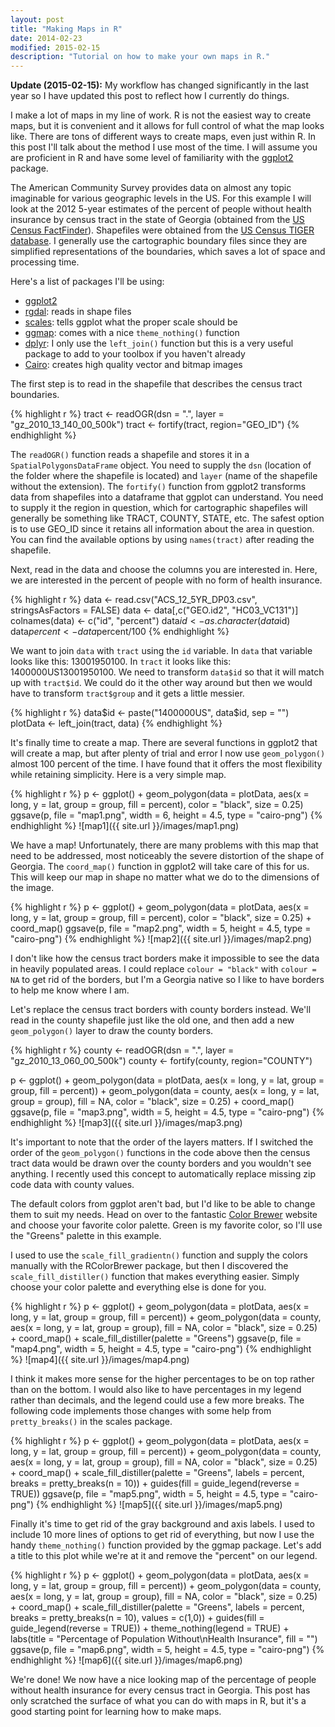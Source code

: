 ```yaml
---
layout: post
title: "Making Maps in R"
date: 2014-02-23
modified: 2015-02-15
description: "Tutorial on how to make your own maps in R."
---
```


**Update (2015-02-15):** My workflow has changed significantly in the last year so I have updated this post to reflect how I currently do things.

I make a lot of maps in my line of work. R is not the easiest way to create maps, but it is convenient and it allows for full control of what the map looks like. There are tons of different ways to create maps, even just within R. In this post I'll talk about the method I use most of the time.  I will assume you are proficient in R and have some level of familiarity with the [ggplot2](http://www.ggplot2.org/) package.

<!--break-->

The American Community Survey provides data on almost any topic imaginable for various geographic levels in the US. For this example I will look at the 2012 5-year estimates of the percent of people without health insurance by census tract in the state of Georgia (obtained from the [US Census FactFinder](http://factfinder2.census.gov/)). Shapefiles were obtained from the [US Census TIGER database](http://www.census.gov/geo/maps-data/data/tiger.html). I generally use the cartographic boundary files since they are simplified representations of the boundaries, which saves a lot of space and processing time.

Here's a list of packages I'll be using:

* [ggplot2](http://www.ggplot2.org/)
* [rgdal](http://cran.r-project.org/web/packages/rgdal/index.html): reads in shape files
* [scales](http://cran.r-project.org/web/packages/scales/index.html): tells ggplot what the proper scale should be
* [ggmap](http://cran.r-project.org/web/packages/ggmap/index.html): comes with a nice `theme_nothing()` function
* [dplyr](http://cran.r-project.org/web/packages/dplyr/index.html): I only use the `left_join()` function but this is a very useful package to add to your toolbox if you haven't already
* [Cairo](http://cran.r-project.org/web/packages/Cairo/index.html): creates high quality vector and bitmap images

The first step is to read in the shapefile that describes the census tract boundaries.

{% highlight r %}
tract <- readOGR(dsn = ".", layer = "gz_2010_13_140_00_500k")
tract <- fortify(tract, region="GEO_ID")
{% endhighlight %}

The `readOGR()` function reads a shapefile and stores it in a `SpatialPolygonsDataFrame` object.  You need to supply the `dsn` (location of the folder where the shapefile is located) and `layer` (name of the shapefile without the extension).  The `fortify()` function from ggplot2 transforms data from shapefiles into a dataframe that ggplot can understand. You need to supply it the region in question, which for cartographic shapefiles will generally be something like TRACT, COUNTY, STATE, etc. The safest option is to use GEO_ID since it retains all information about the area in question.  You can find the available options by using `names(tract)` after reading the shapefile.

Next, read in the data and choose the columns you are interested in.  Here, we are interested in the percent of people with no form of health insurance.

{% highlight r %}
data <- read.csv("ACS_12_5YR_DP03.csv", stringsAsFactors = FALSE)
data <- data[,c("GEO.id2", "HC03_VC131")]
colnames(data) <- c("id", "percent")
data$id <- as.character(data$id)
data$percent <- data$percent/100
{% endhighlight %}

We want to join `data` with `tract` using the `id` variable.  In `data` that variable looks like this: 13001950100. In `tract` it looks like this: 1400000US13001950100.  We need to transform `data$id` so that it will match up with `tract$id`.  We could do it the other way around but then we would have to transform `tract$group` and it gets a little messier.

{% highlight r %}
data$id <- paste("1400000US", data$id, sep = "")
plotData <- left_join(tract, data)
{% endhighlight %}

It's finally time to create a map.  There are several functions in ggplot2 that will create a map, but after plenty of trial and error I now use `geom_polygon()` almost 100 percent of the time.  I have found that it offers the most flexibility while retaining simplicity.  Here is a very simple map.

{% highlight r %}
p <- ggplot() +
    geom_polygon(data = plotData, aes(x = long, y = lat, group = group, 
        fill = percent), color = "black", size = 0.25)
ggsave(p, file = "map1.png", width = 6, height = 4.5, type = "cairo-png")
{% endhighlight %}
![map1]({{ site.url }}/images/map1.png)

We have a map! Unfortunately, there are many problems with this map that need to be addressed, most noticeably the severe distortion of the shape of Georgia. The `coord_map()` function in ggplot2 will take care of this for us. This will keep our map in shape no matter what we do to the dimensions of the image.

{% highlight r %}
p <- ggplot() +
    geom_polygon(data = plotData, aes(x = long, y = lat, group = group, 
        fill = percent), color = "black", size = 0.25) +
    coord_map()
ggsave(p, file = "map2.png", width = 5, height = 4.5, type = "cairo-png")
{% endhighlight %}
![map2]({{ site.url }}/images/map2.png)

I don't like how the census tract borders make it impossible to see the data in heavily populated areas. I could replace `colour = "black"` with `colour = NA` to get rid of the borders, but I'm a Georgia native so I like to have borders to help me know where I am.

Let's replace the census tract borders with county borders instead. We'll read in the county shapefile just like the old one, and then add a new `geom_polygon()` layer to draw the county borders.

{% highlight r %}
county <- readOGR(dsn = ".", layer = "gz_2010_13_060_00_500k")
county <- fortify(county, region="COUNTY")

p <- ggplot() +
    geom_polygon(data = plotData, aes(x = long, y = lat, group = group, 
        fill = percent)) +
    geom_polygon(data = county, aes(x = long, y = lat, group = group), 
        fill = NA, color = "black", size = 0.25) +
    coord_map()
ggsave(p, file = "map3.png", width = 5, height = 4.5, type = "cairo-png")
{% endhighlight %}
![map3]({{ site.url }}/images/map3.png)

It's important to note that the order of the layers matters.  If I switched the order of the `geom_polygon()` functions in the code above then the census tract data would be drawn over the county borders and you wouldn't see anything.  I recently used this concept to automatically replace missing zip code data with county values.

The default colors from ggplot aren't bad, but I'd like to be able to change them to suit my needs. Head on over to the fantastic [Color Brewer](http://colorbrewer2.org/) website and choose your favorite color palette. Green is my favorite color, so I'll use the "Greens" palette in this example.

I used to use the `scale_fill_gradientn()` function and supply the colors manually with the RColorBrewer package, but then I discovered the `scale_fill_distiller()` function that makes everything easier.  Simply choose your color palette and everything else is done for you.

{% highlight r %}
p <- ggplot() +
    geom_polygon(data = plotData, aes(x = long, y = lat, group = group, 
        fill = percent)) +
    geom_polygon(data = county, aes(x = long, y = lat, group = group), 
        fill = NA, color = "black", size = 0.25) +
    coord_map() +
    scale_fill_distiller(palette = "Greens")
ggsave(p, file = "map4.png", width = 5, height = 4.5, type = "cairo-png")
{% endhighlight %}
![map4]({{ site.url }}/images/map4.png)

I think it makes more sense for the higher percentages to be on top rather than on the bottom.  I would also like to have percentages in my legend rather than decimals, and the legend could use a few more breaks.  The following code implements those changes with some help from `pretty_breaks()` in the scales package.

{% highlight r %}
p <- ggplot() +
    geom_polygon(data = plotData, aes(x = long, y = lat, group = group, 
        fill = percent)) +
    geom_polygon(data = county, aes(x = long, y = lat, group = group), 
        fill = NA, color = "black", size = 0.25) +
    coord_map() +
    scale_fill_distiller(palette = "Greens", labels = percent, 
        breaks = pretty_breaks(n = 10)) +
    guides(fill = guide_legend(reverse = TRUE))
ggsave(p, file = "map5.png", width = 5, height = 4.5, type = "cairo-png")
{% endhighlight %}
![map5]({{ site.url }}/images/map5.png)

Finally it's time to get rid of the gray background and axis labels.  I used to include 10 more lines of options to get rid of everything, but now I use the handy `theme_nothing()` function provided by the ggmap package.  Let's add a title to this plot while we're at it and remove the "percent" on our legend.

{% highlight r %}
p <- ggplot() +
    geom_polygon(data = plotData, aes(x = long, y = lat, group = group, 
        fill = percent)) +
    geom_polygon(data = county, aes(x = long, y = lat, group = group), 
        fill = NA, color = "black", size = 0.25) +
    coord_map() +
    scale_fill_distiller(palette = "Greens", labels = percent, 
        breaks = pretty_breaks(n = 10), values = c(1,0)) +
    guides(fill = guide_legend(reverse = TRUE)) +
    theme_nothing(legend = TRUE) +
    labs(title = "Percentage of Population Without\nHealth Insurance",
        fill = "")
ggsave(p, file = "map6.png", width = 5, height = 4.5, type = "cairo-png")
{% endhighlight %}
![map6]({{ site.url }}/images/map6.png)

We're done! We now have a nice looking map of the percentage of people without health insurance for every census tract in Georgia.  This post has only scratched the surface of what you can do with maps in R, but it's a good starting point for learning how to make maps.